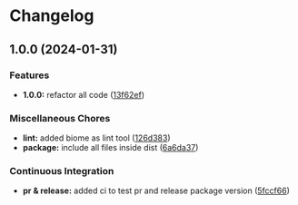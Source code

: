# Changelog

## 1.0.0 (2024-01-31)


### Features

* **1.0.0:** refactor all code ([13f62ef](https://github.com/kibertoad/better-fd-slicer/commit/13f62ef4fd2c0678ad23dc9d61bd264e3408cbe2))


### Miscellaneous Chores

* **lint:** added biome as lint tool ([126d383](https://github.com/kibertoad/better-fd-slicer/commit/126d38366a7bcac61b69bf51ffd62584445ba077))
* **package:** include all files inside dist ([6a6da37](https://github.com/kibertoad/better-fd-slicer/commit/6a6da377e63329f244ae706da3ad40a4688cf10d))


### Continuous Integration

* **pr & release:** added ci to test pr and release package version ([5fccf66](https://github.com/kibertoad/better-fd-slicer/commit/5fccf6670f286f47abbb8ba7e314a2158e7d5a69))
